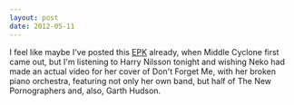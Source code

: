 ```yaml
---
layout: post
date: 2012-05-11
---
```


I feel like maybe I've posted this [EPK](https://www.youtube.com/watch?v=nbjnS_RTj_o) already, when Middle Cyclone first came out, but I'm listening to Harry Nilsson tonight and wishing Neko had made an actual video for her cover of Don't Forget Me, with her broken piano orchestra, featuring not only her own band, but half of The New Pornographers and, also, Garth Hudson. 
